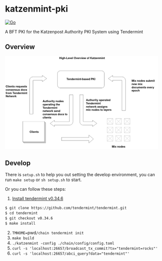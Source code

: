 # katzenmint-pki
[![Go](https://github.com/hashcloak/katzenmint-pki/actions/workflows/go.yml/badge.svg)](https://github.com/hashcloak/katzenmint-pki/actions/workflows/go.yml)

A BFT PKI for the Katzenpost Authority PKI System using Tendermint

## Overview 

![High-level overview of the architecture](https://github.com/hashcloak/katzenmint-pki/blob/master/high-level%20katzenmint.png)

## Develop

There is `setup.sh` to help you out setting the develop environment, you can run `make setup` or `sh setup.sh` to start.

Or you can follow these steps:

1. [Install tendermint v0.34.6](https://docs.tendermint.com/master/introduction/install.html)
```BASH
$ git clone https://github.com/tendermint/tendermint.git
$ cd tendermint
$ git checkout v0.34.6
$ make install
```
2. `TMHOME=`pwd`/chain tendermint init`
3. `make build`
4. `./katzenmint -config ./chain/config/config.toml`
5. `curl -s 'localhost:26657/broadcast_tx_commit?tx="tendermint=rocks"'`
6. `curl -s 'localhost:26657/abci_query?data="tendermint"'`
